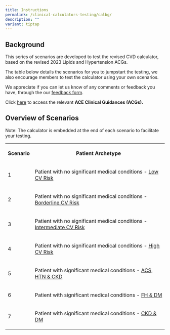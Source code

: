 ```yaml
---
title: Instructions
permalink: /clinical-calculators-testing/calbg/
description: ""
variant: tiptap
---
```

<h2>Background</h2>
<p>This series of scenarios are developed to test the revised CVD calculator,
based on the revised 2023 Lipids and Hypertension ACGs.</p>
<p>The table below details the scenarios for you to jumpstart the testing,
we also encourage members to test the calculator using your own scenarios.</p>
<p>We appreciate if you can let us know of any comments or feedback you have,
through the our <a href="/clinical-calculators-testing/fbform/" rel="noopener noreferrer nofollow" target="_blank">feedback form</a>.</p>
<p>Click <a href="https://www.ace-hta.gov.sg/healthcare-professionals/ace-clinical-guidances-(acgs)#cat~ACE%20Clinical%20Guidances&amp;type~Published&amp;page~1" rel="noopener noreferrer nofollow" target="_blank">here</a> to
access the relevant <strong>ACE Clinical Guidances (ACGs).</strong>
</p>
<h2>Overview of Scenarios</h2>
<p>Note: The calculator is embedded at the end of each scenario to facilitate
your testing.</p>
<table>
<tbody>
<tr>
<th rowspan="1" colspan="1">
<p>Scenario</p>
</th>
<th rowspan="1" colspan="1">
<p>Patient Archetype</p>
</th>
</tr>
<tr>
<td rowspan="1" colspan="1">
<p>1</p>
</td>
<td rowspan="1" colspan="1">
<p>Patient with no significant medical conditions - <a href="/clinical-calculators-testing/sc1/" rel="noopener noreferrer nofollow" target="_blank">Low CV Risk</a>
</p>
</td>
</tr>
<tr>
<td rowspan="1" colspan="1">
<p>2</p>
</td>
<td rowspan="1" colspan="1">
<p>Patient with no significant medical conditions - <a href="/clinical-calculators-testing/sc2/" rel="noopener noreferrer nofollow" target="_blank">Borderline CV Risk</a>
</p>
</td>
</tr>
<tr>
<td rowspan="1" colspan="1">
<p>3</p>
</td>
<td rowspan="1" colspan="1">
<p>Patient with no significant medical conditions - <a href="/clinical-calculators-testing/sc3/" rel="noopener noreferrer nofollow" target="_blank">Intermediate CV Risk</a>
</p>
</td>
</tr>
<tr>
<td rowspan="1" colspan="1">
<p>4</p>
</td>
<td rowspan="1" colspan="1">
<p>Patient with no significant medical conditions - <a href="/clinical-calculators-testing/sc4/" rel="noopener noreferrer nofollow" target="_blank">High CV Risk</a>
</p>
</td>
</tr>
<tr>
<td rowspan="1" colspan="1">
<p>5</p>
</td>
<td rowspan="1" colspan="1">
<p>Patient with significant medical conditions - <a href="/clinical-calculators-testing/sc5/" rel="noopener noreferrer nofollow" target="_blank">ACS, HTN &amp; CKD</a>
</p>
</td>
</tr>
<tr>
<td rowspan="1" colspan="1">
<p>6</p>
</td>
<td rowspan="1" colspan="1">
<p>Patient with significant medical conditions - <a href="/clinical-calculators-testing/sc6/" rel="noopener noreferrer nofollow" target="_blank">FH &amp; DM</a>
</p>
</td>
</tr>
<tr>
<td rowspan="1" colspan="1">
<p>7</p>
</td>
<td rowspan="1" colspan="1">
<p>Patient with significant medical conditions - <a href="/clinical-calculators-testing/sc7/" rel="noopener noreferrer nofollow" target="_blank">CKD &amp; DM</a>
</p>
</td>
</tr>
</tbody>
</table>
<p></p>
<p></p>